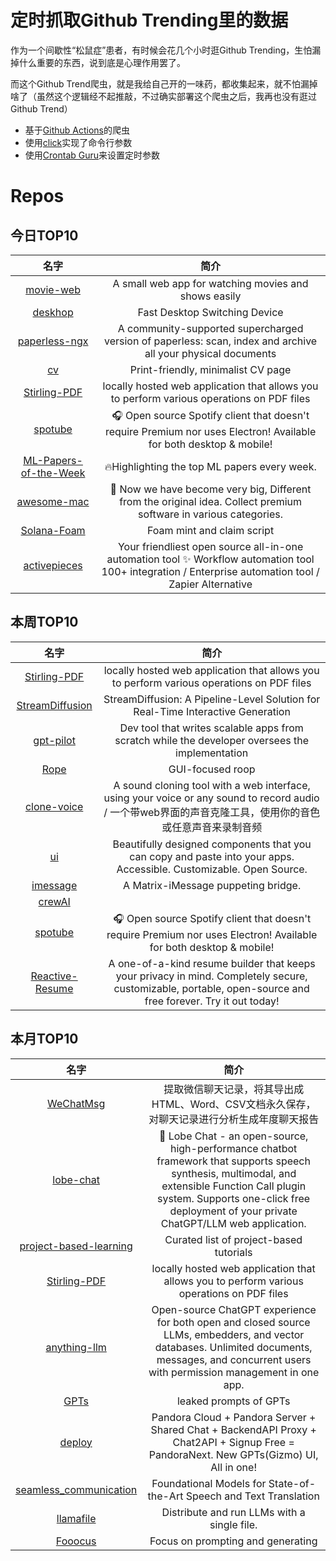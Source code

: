 # 定时抓取Github Trending里的数据

作为一个间歇性“松鼠症”患者，有时候会花几个小时逛Github Trending，生怕漏掉什么重要的东西，说到底是心理作用罢了。

而这个Github Trend爬虫，就是我给自己开的一味药，都收集起来，就不怕漏掉啥了（虽然这个逻辑经不起推敲，不过确实部署这个爬虫之后，我再也没有逛过Github Trend）

* 基于[Github Actions](https://docs.github.com/en/actions)的爬虫
* 使用[click](https://github.com/pallets/click)实现了命令行参数
* 使用[Crontab Guru](https://crontab.guru/)来设置定时参数

# Repos
## 今日TOP10 
<!-- START OF DAILY_TOP10_REPOS -->
| 名字 | 简介 |
| :----: | :----: |
| [movie-web](https://github.com/movie-web/movie-web) | A small web app for watching movies and shows easily |
| [deskhop](https://github.com/hrvach/deskhop) | Fast Desktop Switching Device |
| [paperless-ngx](https://github.com/paperless-ngx/paperless-ngx) | A community-supported supercharged version of paperless: scan, index and archive all your physical documents |
| [cv](https://github.com/BartoszJarocki/cv) | Print-friendly, minimalist CV page |
| [Stirling-PDF](https://github.com/Frooodle/Stirling-PDF) | locally hosted web application that allows you to perform various operations on PDF files |
| [spotube](https://github.com/KRTirtho/spotube) | 🎧 Open source Spotify client that doesn't require Premium nor uses Electron! Available for both desktop & mobile! |
| [ML-Papers-of-the-Week](https://github.com/dair-ai/ML-Papers-of-the-Week) | 🔥Highlighting the top ML papers every week. |
| [awesome-mac](https://github.com/jaywcjlove/awesome-mac) |  Now we have become very big, Different from the original idea. Collect premium software in various categories. |
| [Solana-Foam](https://github.com/SoilLabs/Solana-Foam) | Foam mint and claim script |
| [activepieces](https://github.com/activepieces/activepieces) | Your friendliest open source all-in-one automation tool ✨ Workflow automation tool 100+ integration / Enterprise automation tool / Zapier Alternative |
<!-- END OF DAILY_TOP10_REPOS -->

## 本周TOP10
<!-- START OF WEEKLY_TOP10_REPOS -->
| 名字 | 简介 |
| :----: | :----: |
| [Stirling-PDF](https://github.com/Stirling-Tools/Stirling-PDF) | locally hosted web application that allows you to perform various operations on PDF files |
| [StreamDiffusion](https://github.com/cumulo-autumn/StreamDiffusion) | StreamDiffusion: A Pipeline-Level Solution for Real-Time Interactive Generation |
| [gpt-pilot](https://github.com/Pythagora-io/gpt-pilot) | Dev tool that writes scalable apps from scratch while the developer oversees the implementation |
| [Rope](https://github.com/Hillobar/Rope) | GUI-focused roop |
| [clone-voice](https://github.com/jianchang512/clone-voice) | A sound cloning tool with a web interface, using your voice or any sound to record audio / 一个带web界面的声音克隆工具，使用你的音色或任意声音来录制音频 |
| [ui](https://github.com/shadcn-ui/ui) | Beautifully designed components that you can copy and paste into your apps. Accessible. Customizable. Open Source. |
| [imessage](https://github.com/beeper/imessage) | A Matrix-iMessage puppeting bridge. |
| [crewAI](https://github.com/joaomdmoura/crewAI) |  |
| [spotube](https://github.com/KRTirtho/spotube) | 🎧 Open source Spotify client that doesn't require Premium nor uses Electron! Available for both desktop & mobile! |
| [Reactive-Resume](https://github.com/AmruthPillai/Reactive-Resume) | A one-of-a-kind resume builder that keeps your privacy in mind. Completely secure, customizable, portable, open-source and free forever. Try it out today! |
<!-- END OF WEEKLY_TOP10_REPOS -->

## 本月TOP10
<!-- START OF MONTHLY_TOP10_REPOS -->
| 名字 | 简介 |
| :----: | :----: |
| [WeChatMsg](https://github.com/LC044/WeChatMsg) | 提取微信聊天记录，将其导出成HTML、Word、CSV文档永久保存，对聊天记录进行分析生成年度聊天报告 |
| [lobe-chat](https://github.com/lobehub/lobe-chat) | 🤖 Lobe Chat - an open-source, high-performance chatbot framework that supports speech synthesis, multimodal, and extensible Function Call plugin system. Supports one-click free deployment of your private ChatGPT/LLM web application. |
| [project-based-learning](https://github.com/practical-tutorials/project-based-learning) | Curated list of project-based tutorials |
| [Stirling-PDF](https://github.com/Stirling-Tools/Stirling-PDF) | locally hosted web application that allows you to perform various operations on PDF files |
| [anything-llm](https://github.com/Mintplex-Labs/anything-llm) | Open-source ChatGPT experience for both open and closed source LLMs, embedders, and vector databases. Unlimited documents, messages, and concurrent users with permission management in one app. |
| [GPTs](https://github.com/linexjlin/GPTs) | leaked prompts of GPTs |
| [deploy](https://github.com/pandora-next/deploy) | Pandora Cloud + Pandora Server + Shared Chat + BackendAPI Proxy + Chat2API + Signup Free = PandoraNext. New GPTs(Gizmo) UI, All in one! |
| [seamless_communication](https://github.com/facebookresearch/seamless_communication) | Foundational Models for State-of-the-Art Speech and Text Translation |
| [llamafile](https://github.com/Mozilla-Ocho/llamafile) | Distribute and run LLMs with a single file. |
| [Fooocus](https://github.com/lllyasviel/Fooocus) | Focus on prompting and generating |
<!-- END OF MONTHLY_TOP10_REPOS -->
